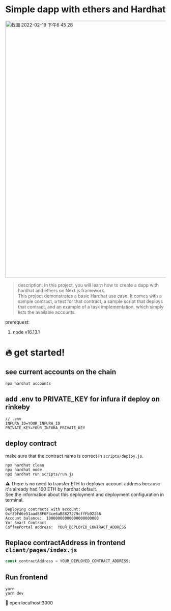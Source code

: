 # Simple dapp with ethers and Hardhat
<img width="805" alt="截圖 2022-02-19 下午6 45 28" src="https://user-images.githubusercontent.com/73696750/154797625-bd047c69-9ce5-4bcd-be77-28c6a7b3f850.png">

> description: In this project, you will learn how to create a dapp with hardhat and ethers on Next.js framework.<br/>
> This project demonstrates a basic Hardhat use case. It comes with a sample contract, a test for that contract, a sample script that deploys that contract, and an example of a task implementation, which simply lists the available accounts.

prerequest:

1. node v16.13.1

# :fire: get started!

## see current accounts on the chain

```shell
npx hardhat accounts
```

## add .env to PRIVATE_KEY for infura if deploy on rinkeby

```
// .env
INFURA_ID=YOUR_INFURA_ID
PRIVATE_KEY=YOUR_INFURA_PRIVATE_KEY
```

## deploy contract

make sure that the contract name is correct in `scripts/deploy.js`.

```shell
npx hardhat clean
npx hardhat node
npx hardhat run scripts/run.js
```

:warning: There is no need to transfer ETH to deployer account address because it's already had 100 ETH by hardhat default.
<br/>
See the information about this deployment and deployment configuration in terminal.

```shell
Deploying contracts with account:  0xf39Fd6e51aad88F6F4ce6aB8827279cffFb92266
Account balance:  10000000000000000000000
Yo! Smart Contract
CoffeePortal address:  YOUR_DEPLOYED_CONTRACT_ADDRESS
```

## Replace contractAddress in frontend `client/pages/index.js`

```javascript
const contractAddress = YOUR_DEPLOYED_CONTRACT_ADDRESS;
```

## Run frontend

```shell
yarn
yarn dev
```

📱 open localhost:3000
